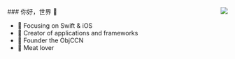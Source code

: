 
<img align="right" src="https://github-readme-stats.vercel.app/api?username=jinzita-lx&show_icons=true&icon_color=CE1D2D&text_color=718096&bg_color=ffffff&hide_title=true" /> 
 ### 你好，世界 👋

- :orange_book: Focusing on Swift & iOS
- :hammer: Creator of applications and frameworks
- :ram: Founder the ObjCCN
- :meat_on_bone: Meat lover



